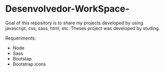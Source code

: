 # Desenvolvedor-WorkSpace-
Goal of this repository is to share my projects developed by using javascript, css, sass, html, etc. Theses project was developed by studing.

Requeriments:

- Node
- Sass
- Bootstap
- Bootstrap icons
